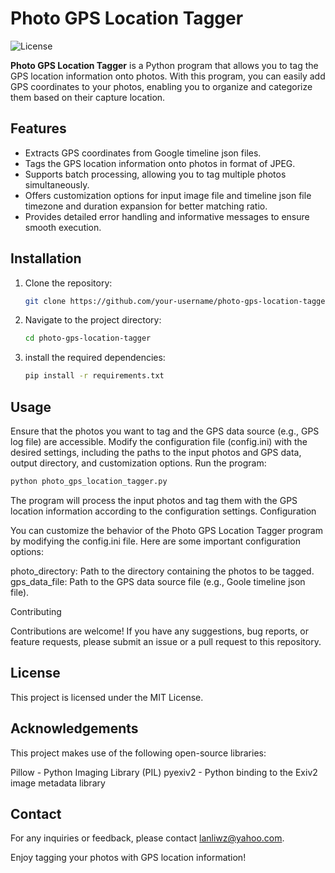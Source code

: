 # Photo GPS Location Tagger

![License](https://img.shields.io/badge/License-MIT-blue.svg)

**Photo GPS Location Tagger** is a Python program that allows you to tag the GPS location information onto photos. With this program, you can easily add GPS coordinates to your photos, enabling you to organize and categorize them based on their capture location.

## Features

- Extracts GPS coordinates from Google timeline json files.
- Tags the GPS location information onto photos in format of JPEG.
- Supports batch processing, allowing you to tag multiple photos simultaneously.
- Offers customization options for input image file and timeline json file timezone and duration expansion for better matching ratio.
- Provides detailed error handling and informative messages to ensure smooth execution.

## Installation

1. Clone the repository:

   ```bash
   git clone https://github.com/your-username/photo-gps-location-tagger.git


2. Navigate to the project directory:
    ```bash
    cd photo-gps-location-tagger
3. install the required dependencies:
   ```bash
   pip install -r requirements.txt

## Usage

Ensure that the photos you want to tag and the GPS data source (e.g., GPS log file) are accessible.
Modify the configuration file (config.ini) with the desired settings, including the paths to the input photos and GPS data, output directory, and customization options.
Run the program:
   ```bash
   python photo_gps_location_tagger.py
   ```

The program will process the input photos and tag them with the GPS location information according to the configuration settings.
Configuration

You can customize the behavior of the Photo GPS Location Tagger program by modifying the config.ini file. Here are some important configuration options:

photo_directory: Path to the directory containing the photos to be tagged.
gps_data_file: Path to the GPS data source file (e.g., Goole timeline json file).

Contributing

Contributions are welcome! If you have any suggestions, bug reports, or feature requests, please submit an issue or a pull request to this repository.

## License

This project is licensed under the MIT License.

## Acknowledgements

This project makes use of the following open-source libraries:

Pillow - Python Imaging Library (PIL)
pyexiv2 - Python binding to the Exiv2 image metadata library

## Contact

For any inquiries or feedback, please contact lanliwz@yahoo.com.

Enjoy tagging your photos with GPS location information!
